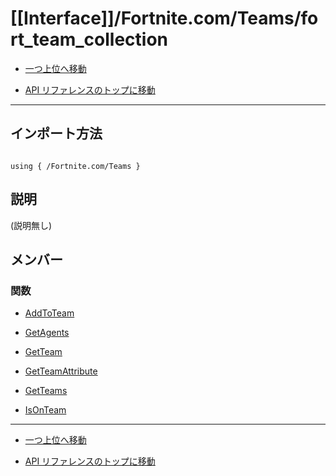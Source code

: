 # [[Interface]]/Fortnite.com/Teams/fort_team_collection

- [一つ上位へ移動](../main.md)

- [API リファレンスのトップに移動](/main.md)

---

## インポート方法

```verse

using { /Fortnite.com/Teams }

```

## 説明

(説明無し)

## メンバー

### 関数

- [AddToTeam](./F_AddToTeam/main.md)

- [GetAgents](./F_GetAgents/main.md)

- [GetTeam](./F_GetTeam/main.md)

- [GetTeamAttribute](./F_GetTeamAttribute/main.md)

- [GetTeams](./F_GetTeams/main.md)

- [IsOnTeam](./F_IsOnTeam/main.md)

---

- [一つ上位へ移動](../main.md)

- [API リファレンスのトップに移動](/main.md)
